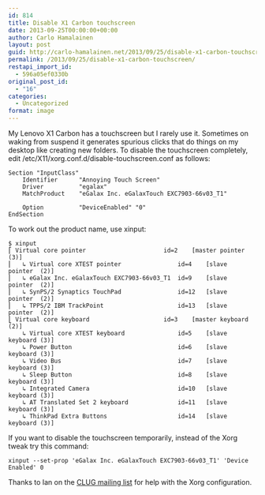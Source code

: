 ```yaml
---
id: 814
title: Disable X1 Carbon touchscreen
date: 2013-09-25T00:00:00+00:00
author: Carlo Hamalainen
layout: post
guid: http://carlo-hamalainen.net/2013/09/25/disable-x1-carbon-touchscreen/
permalink: /2013/09/25/disable-x1-carbon-touchscreen/
restapi_import_id:
  - 596a05ef0330b
original_post_id:
  - "16"
categories:
  - Uncategorized
format: image
---
```

My Lenovo X1 Carbon has a touchscreen but I rarely use it. Sometimes on waking from suspend it generates spurious clicks that do things on my desktop like creating new folders. To disable the touchscreen completely, edit /etc/X11/xorg.conf.d/disable-touchscreen.conf as follows:

```
Section "InputClass"
    Identifier      "Annoying Touch Screen"
    Driver          "egalax"
    MatchProduct    "eGalax Inc. eGalaxTouch EXC7903-66v03_T1"

    Option          "DeviceEnabled" "0"
EndSection
```

To work out the product name, use xinput: 

```
$ xinput
⎡ Virtual core pointer                      id=2    [master pointer  (3)]
⎜   ↳ Virtual core XTEST pointer                id=4    [slave  pointer  (2)]
⎜   ↳ eGalax Inc. eGalaxTouch EXC7903-66v03_T1  id=9    [slave  pointer  (2)]
⎜   ↳ SynPS/2 Synaptics TouchPad                id=12   [slave  pointer  (2)]
⎜   ↳ TPPS/2 IBM TrackPoint                     id=13   [slave  pointer  (2)]
⎣ Virtual core keyboard                     id=3    [master keyboard (2)]
    ↳ Virtual core XTEST keyboard               id=5    [slave  keyboard (3)]
    ↳ Power Button                              id=6    [slave  keyboard (3)]
    ↳ Video Bus                                 id=7    [slave  keyboard (3)]
    ↳ Sleep Button                              id=8    [slave  keyboard (3)]
    ↳ Integrated Camera                         id=10   [slave  keyboard (3)]
    ↳ AT Translated Set 2 keyboard              id=11   [slave  keyboard (3)]
    ↳ ThinkPad Extra Buttons                    id=14   [slave  keyboard (3)]
```

If you want to disable the touchscreen temporarily, instead of the Xorg tweak try this command: 

    xinput --set-prop 'eGalax Inc. eGalaxTouch EXC7903-66v03_T1' 'Device Enabled' 0

Thanks to Ian on the [CLUG mailing list](https://lists.samba.org/archive/linux/2013-September/032506.html) for help with the Xorg configuration.
